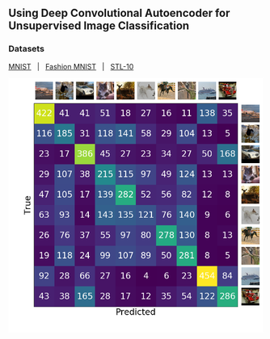 ## Using Deep Convolutional Autoencoder for Unsupervised Image Classification

### Datasets

[MNIST](http://yann.lecun.com/exdb/mnist) &nbsp; |  &nbsp;
[Fashion MNIST](https://github.com/zalandoresearch/fashion-mnist) &nbsp; | &nbsp;
[STL-10](https://cs.stanford.edu/~acoates/stl10)

![alt text](figures/stl10-confusion.png)